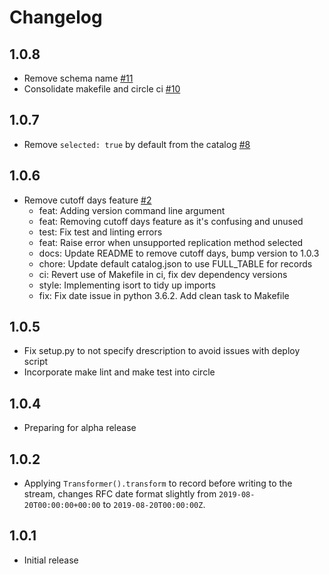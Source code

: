 # Changelog

## 1.0.8
- Remove schema name [#11](https://github.com/singer-io/tap-nikabot/pull/11)
- Consolidate makefile and circle ci [#10](https://github.com/singer-io/tap-nikabot/pull/10)

## 1.0.7
- Remove `selected: true` by default from the catalog [#8](https://github.com/singer-io/tap-nikabot/pull/8)

## 1.0.6
-  Remove cutoff days feature [#2](https://github.com/singer-io/tap-nikabot/pull/2)
    * feat: Adding version command line argument
    * feat: Removing cutoff days feature as it's confusing and unused
    * test: Fix test and linting errors
    * feat: Raise error when unsupported replication method selected
    * docs: Update README to remove cutoff days, bump version to 1.0.3
    * chore: Update default catalog.json to use FULL_TABLE for records
    * ci: Revert use of Makefile in ci, fix dev dependency versions
    * style: Implementing isort to tidy up imports
    * fix: Fix date issue in python 3.6.2. Add clean task to Makefile

## 1.0.5
- Fix setup.py to not specify drescription to avoid issues with deploy script
- Incorporate make lint and make test into circle

## 1.0.4
- Preparing for alpha release

## 1.0.2

- Applying `Transformer().transform` to record before writing to the stream, changes RFC date format slightly from `2019-08-20T00:00:00+00:00` to `2019-08-20T00:00:00Z`.

## 1.0.1

- Initial release
